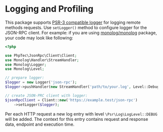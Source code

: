 Logging and Profiling
=====================

This package supports [PSR-3 compatible logger](https://www.php-fig.org/psr/psr-3/) for logging remote methods requests.
Use `setLogger()` method to configure logger for the JSON-RPC client. For example: if you are using [monolog/monolog](https://packagist.org/packages/monolog/monolog)
package, your code may look like following:

```php
<?php

use PhpTec\JsonRpc\Client\Client;
use Monolog\Handler\StreamHandler;
use Monolog\Logger;
use Monolog\Level;

// prepare logger:
$logger = new Logger('json-rpc');
$logger->pushHandler(new StreamHandler('path/to/your.log', Level::Debug));

// create JSON-PRC client with logger:
$jsonRpcClient = Client::new('https://example.test/json-rpc')
    ->setLogger($logger);
```

Per each HTTP request a new log entry with level `\Psr\Log\LogLevel::DEBUG` will be added.
The context for this entry contains request and response data, endpoint and execution time.
